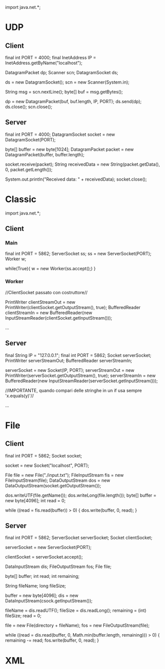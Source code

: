 import java.net.*;

# UDP

## Client

final int PORT = 4000;
final InetAddress IP = InetAddress.getByName("localhost");

DatagramPacket dp;
Scanner scn;
DatagramSocket ds;

ds = new DatagramSocket();
scn = new Scanner(System.in);

String msg = scn.nextLine();
byte[] buf = msg.getBytes();

dp = new DatagramPacket(buf, buf.length, IP, PORT);
ds.send(dp);
ds.close();
scn.close();

## Server

final int PORT = 4000;
DatagramSocket socket = new DatagramSocket(PORT);

byte[] buffer = new byte[1024];
DatagramPacket packet = new DatagramPacket(buffer, buffer.length);

socket.receive(packet);
String receivedData = new String(packet.getData(), 0, packet.getLength());

System.out.println("Received data: " + receivedData);
socket.close();

# Classic

import java.net.*;

## Client

### Main

final int PORT = 5862;
ServerSocket ss;
ss = new ServerSocket(PORT);
Worker w;

while(True){
    w = new Worker(ss.accept();)
}

### Worker

//ClientSocket passato con costruttore//

PrintWriter clientStreamOut = new PrintWriter(clientSocket.getOutputStream(), true);
BufferedReader clientStreamIn = new BufferedReader(new InputStreamReader(clientSocket.getInputStream()));

...

## Server

final String IP = "127.0.0.1";
final int PORT = 5862;
Socket serverSocket;
PrintWriter serverStreamOut;
BufferedReader serverStreamIn;

serverSocket = new Socket(IP, PORT);
serverStreamOut = new PrintWriter(serverSocket.getOutputStream(), true);
serverStreamIn = new BufferedReader(new InputStreamReader(serverSocket.getInputStream()));

//IMPORTANTE, quando compari delle stringhe in un if usa sempre 'x.equals(y)'//

...

# File

## Client

final int PORT = 5862;
Socket socket;

socket = new Socket("localhost", PORT);

File file = new File("./input.txt");
FileInputStream fis = new FileInputStream(file);
DataOutputStream dos = new DataOutputStream(socket.getOutputStream());

dos.writeUTF(file.getName());
dos.writeLong(file.length());
byte[] buffer = new byte[4096];
int read = 0;

while ((read = fis.read(buffer)) > 0) {
    dos.write(buffer, 0, read);
}

## Server

final int PORT = 5862;
ServerSocket serverSocket;
Socket clientSocket;

serverSocket = new ServerSocket(PORT);

clientSocket = serverSocket.accept();

DataInputStream dis;
FileOutputStream fos;
File file;

byte[] buffer;
int read;
int remaining;

String fileName;
long fileSize;

buffer = new byte[4096];
dis = new DataInputStream(csock.getInputStream());

fileName = dis.readUTF();
fileSize = dis.readLong();
remaining = (int) fileSize;
read = 0;

file = new File(directory + fileName);
fos = new FileOutputStream(file);

while ((read = dis.read(buffer, 0, Math.min(buffer.length, remaining))) > 0) {
    remaining -= read;
    fos.write(buffer, 0, read);
}

# XML

<?xml version="1.0" encoding="UTF-8" ?>